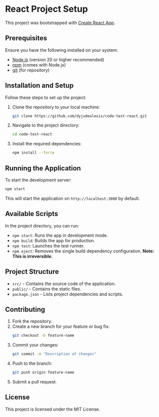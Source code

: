 # React Project Setup

This project was bootstrapped with [Create React App](https://create-react-app.dev/).

## Prerequisites

Ensure you have the following installed on your system:

- [Node.js](https://nodejs.org/) (version 20 or higher recommended)
- [npm](https://www.npmjs.com/) (comes with Node.js)
- [git](https://git-scm.com/downloads) (for repository)

## Installation and Setup

Follow these steps to set up the project:

1. Clone the repository to your local machine:
   ```bash
   git clone https://github.com/dyjudealexis/code-test-react.git
   ```

2. Navigate to the project directory:
   ```bash
   cd code-test-react
   ```

3. Install the required dependencies:
   ```bash
   npm install --force
   ```

## Running the Application

To start the development server:

```bash
npm start
```

This will start the application on `http://localhost:3000` by default.

## Available Scripts

In the project directory, you can run:

- `npm start`: Runs the app in development mode.
- `npm build`: Builds the app for production.
- `npm test`: Launches the test runner.
- `npm eject`: Removes the single build dependency configuration. **Note: This is irreversible.**

## Project Structure

- `src/` - Contains the source code of the application.
- `public/` - Contains the static files.
- `package.json` - Lists project dependencies and scripts.

## Contributing

1. Fork the repository.
2. Create a new branch for your feature or bug fix:
   ```bash
   git checkout -b feature-name
   ```
3. Commit your changes:
   ```bash
   git commit -m "Description of changes"
   ```
4. Push to the branch:
   ```bash
   git push origin feature-name
   ```
5. Submit a pull request.

## License

This project is licensed under the MIT License.
